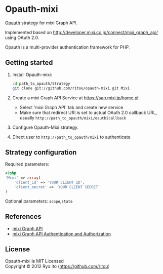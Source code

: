 Opauth-mixi
=============
[Opauth][1] strategy for mixi Graph API.

Implemented based on http://developer.mixi.co.jp/connect/mixi_graph_api/ using OAuth 2.0.

Opauth is a multi-provider authentication framework for PHP.

Getting started
----------------
1. Install Opauth-mixi:
   ```bash
   cd path_to_opauth/Strategy
   git clone git://github.com/ritou/opauth-mixi.git Mixi
   ```

2. Create a mixi Graph API Service at https://sap.mixi.jp/home.pl
   - Select 'mixi Graph API' tab and create new service
   - Make sure that redirect URI is set to actual OAuth 2.0 callback URL, usually `http://path_to_opauth/mixi/oauth2callback`

   
3. Configure Opauth-Mixi strategy.

4. Direct user to `http://path_to_opauth/mixi` to authenticate


Strategy configuration
----------------------

Required parameters:

```php
<?php
'Mixi' => array(
	'client_id' => 'YOUR CLIENT ID',
	'client_secret' => 'YOUR CLIENT SECRET'
)
```

Optional parameters:
`scope`,`state`


References
----------
- [mixi Graph API](http://developer.mixi.co.jp/connect/mixi_graph_api/)
- [mixi Graph API Authentication and Authorization](http://developer.mixi.co.jp/connect/mixi_graph_api/api_auth/)

License
---------
Opauth-mixi is MIT Licensed  
Copyright © 2012 Ryo Ito (https://github.com/ritou)

[1]: https://github.com/uzyn/opauth
